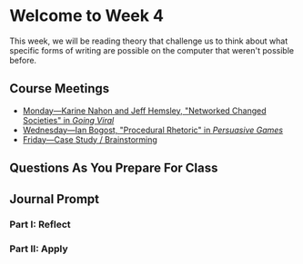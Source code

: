 # Welcome to Week 4

This week, we will be reading theory that challenge us to think about what specific forms of writing are possible on the computer that weren't possible before.

## Course Meetings

* [Monday—Karine Nahon and Jeff Hemsley, "Networked Changed Societies" in *Going Viral*](day10.md)
* [Wednesday—Ian Bogost, "Procedural Rhetoric" in *Persuasive Games*](day11.md)
* [Friday—Case Study / Brainstorming](day12.md)

## Questions As You Prepare For Class

## Journal Prompt

### Part I: Reflect

### Part II: Apply